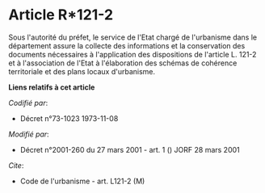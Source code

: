 # Article R*121-2

Sous l'autorité du préfet, le service de l'Etat chargé de l'urbanisme dans le département assure la collecte des informations
et la conservation des documents nécessaires à l'application des dispositions de l'article L. 121-2 et à l'association de
l'Etat à l'élaboration des schémas de cohérence territoriale et des plans locaux d'urbanisme.

**Liens relatifs à cet article**

_Codifié par_:

  - Décret n°73-1023 1973-11-08

_Modifié par_:

  - Décret n°2001-260 du 27 mars 2001 - art. 1 () JORF 28 mars 2001

_Cite_:

  - Code de l'urbanisme - art. L121-2 (M)
